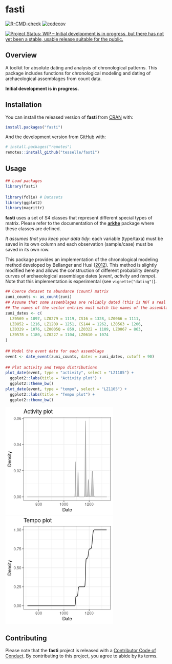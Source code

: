
<!-- README.md is generated from README.Rmd. Please edit that file -->

# fasti

<!-- badges: start -->

[![R-CMD-check](https://github.com/tesselle/fasti/workflows/R-CMD-check/badge.svg)](https://github.com/tesselle/fasti/actions)
[![codecov](https://codecov.io/gh/tesselle/fasti/branch/master/graph/badge.svg)](https://codecov.io/gh/tesselle/fasti)

[![Project Status: WIP – Initial development is in progress, but there
has not yet been a stable, usable release suitable for the
public.](https://www.repostatus.org/badges/latest/wip.svg)](https://www.repostatus.org/#wip)
<!-- badges: end -->

## Overview

A toolkit for absolute dating and analysis of chronological patterns.
This package includes functions for chronological modeling and dating of
archaeological assemblages from count data.

**Initial development is in progress.**

## Installation

You can install the released version of **fasti** from
[CRAN](https://CRAN.R-project.org) with:

``` r
install.packages("fasti")
```

And the development version from [GitHub](https://github.com/) with:

``` r
# install.packages("remotes")
remotes::install_github("tesselle/fasti")
```

## Usage

``` r
## Load packages
library(fasti)

library(folio) # Datasets
library(ggplot2)
library(magrittr)
```

**fasti** uses a set of S4 classes that represent different special
types of matrix. Please refer to the documentation of the
[**arkhe**](https://github.com/tesselle/arkhe) package where these
classes are defined.

*It assumes that you keep your data tidy*: each variable (type/taxa)
must be saved in its own column and each observation (sample/case) must
be saved in its own row.

This package provides an implementation of the chronological modeling
method developed by Bellanger and Husi
([2012](https://doi.org/10.1016/j.jas.2011.06.031)). This method is
slightly modified here and allows the construction of different
probability density curves of archaeological assemblage dates (*event*,
*activity* and *tempo*). Note that this implementation is experimental
(see `vignette("dating")`).

``` r
## Coerce dataset to abundance (count) matrix
zuni_counts <- as_count(zuni)
## Assume that some assemblages are reliably dated (this is NOT a real example)
## The names of the vector entries must match the names of the assemblages
zuni_dates <- c(
  LZ0569 = 1097, LZ0279 = 1119, CS16 = 1328, LZ0066 = 1111,
  LZ0852 = 1216, LZ1209 = 1251, CS144 = 1262, LZ0563 = 1206,
  LZ0329 = 1076, LZ0005Q = 859, LZ0322 = 1109, LZ0067 = 863,
  LZ0578 = 1180, LZ0227 = 1104, LZ0610 = 1074
)

## Model the event date for each assemblage
event <- date_event(zuni_counts, dates = zuni_dates, cutoff = 90)

## Plot activity and tempo distributions
plot_date(event, type = "activity", select = "LZ1105") +
  ggplot2::labs(title = "Activity plot") +
  ggplot2::theme_bw()
plot_date(event, type = "tempo", select = "LZ1105") +
  ggplot2::labs(title = "Tempo plot") +
  ggplot2::theme_bw()
```

![](man/figures/README-date-1.png)![](man/figures/README-date-2.png)

## Contributing

Please note that the **fasti** project is released with a [Contributor
Code of Conduct](https://www.tesselle.org/conduct.html). By contributing
to this project, you agree to abide by its terms.
